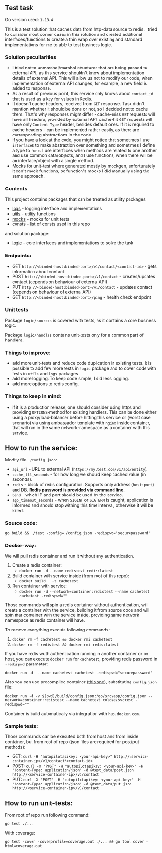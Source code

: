 ## Test task

Go version used: `1.13.4`

This is a test solution that caches data from http-data source to redis.
I tried to consider most corner cases in this solution and created additional interfaces/functions to create a thin wrap
over existing and standard implementations for me to able to test business logic.

### Solution peculiarities
* I tried not to unmarshal/marshal structures that are being passed to external API, as this service shouldn't know about
implementation details of external API. This will allow us not to modify our code, when implementation of external API changes,
for example, a new field is added to response.
* As a result of previous point, this service only knows about `contact_id` that is used as a key for values in Redis.
* It doesn't cache headers, received from `GET` response. Task didn't mention whether it should be 
done or not, so I decided not to cache them. That's why responses might differ - cache-miss `GET` requests will have all
headers, provided by external API, cache-hit `GET` requests will have only `Content-Type` header, besides default ones.
If it is required to cache headers - can be implemented rather easily, as there are corresponding abstractions in the code.
* If you have a look at the code, you might notice that sometimes I use `interface`s to make abstraction over something and sometimes I define a type to `func`. I use interfaces when methods are related to one another and use common data/objects, and I use functions, when there will be an interface/object with a single method.
* Mocks for unit-test where generated mostly by mockgen, unfortunately it can't mock functions, so function's mocks I did manually using the same approach.

### Contents
This project contains packages that can be treated as utility packages:
* [logs](logs/README.md) - logging interface and implementations
* [utils](utils/README.md) - utility functions
* [mocks](mocks/README.md) - mocks for unit tests
* consts - list of consts used in this repo

and solution package:
* [logic](logic/README.md) - core interfaces and implementations to solve the task

### Endpoints:
* GET `http://<binded-host:binded-port>/v1/contact/<contact-id>` - gets information about contact
* POST `http://<binded-host:binded-port>/v1/contact` - creates/updates contact (depends on behaviour of external API)
* PUT `http://<binded-host:binded-port>/v1/contact` - updates contact (depends on behaviour of external API)
* GET `http://<binded-host:binded-port>/ping` - health check endpoint

### Unit tests
Package `logic/sources` is covered with tests, as it contains a core business logic.

Package `logic/handles` contains unit-tests only for a common part of handlers.

### Things to improve:
* add more unit-tests and reduce code duplication in existing tests. It is possible to add few more tests in `logic` package
and to cover code with tests in `utils` and `logs` packages.
* add more logging. To keep code simple, I did less logging.
* add more options to redis config.

### Things to keep in mind:
* if it is a production release, one should consider using https and providing `OPTIONS`-method for existing handlers.
 This can be done either using a proxy/load-balancer before hitting this service or (worst case scenario) via using
 ambassador template with `nginx` inside container, that will run in the same network-namespace as a container with this service.


## How to run the service:
Modify file `./config.json`:
* `api_url` - URL to external API (`https://my.test.com/v1/api/entity`).
* `cache_ttl_seconds` - for how long we should keep cached value (in seconds).
* `redis` - block of redis configuration. Supports only address (`host:port`) and DB. **Redis password is provided via
command line**.
* `bind` - which IP and port should be used by the service.
* `app_timeout_seconds` - when `SIGINT` or `SIGTERM` is caught, application is informed and should stop withing this
time interval, otherwise it will be killed.

### Source code:
`go build && ./test -config=./config.json -redispwd='securepassword'`
### Docker-way:
We will pull redis container and run it without any authentication.
1. Create a redis container:
    * `docker run -d --name redistest redis:latest`
2. Build container with service inside (from root of this repo):
    * `docker build . -t cachetest`
3. Run container with service:
    * `docker run -d --network=container:redistest --name cachetest cachetest -redispwd=""`

Those commands will spin a redis container without authentication, will create a container with the service,
building it from source code and will spin that container with the service inside, providing same network namespace as
redis container will have.

To remove everything execute following commands:
1. `docker rm -f cachetest && docker rmi cachetest`
2. `docker rm -f redistest && docker rmi redis:latest`

If you have redis wuth authentication running in another container or on host, you can execute `docker run` for `cachetest`,
providing redis password in `-redispwd` parameter:

`docker run -d  --name cachetest cachetest -redispwd="securepassword"`

Also you can use precompiled container ([this one](https://hub.docker.com/repository/docker/coldze/svctest)), substituting `config.json` file:

`docker run -d -v $(pwd)/build/config.json:/go/src/app/config.json --network=container:redistest --name cachetest coldze/svctest -redispwd=""`

Container is build automatically via integration with `hub.docker.com`.

### Sample tests:
Those commands can be executed both from host and from inside container, but from root of repo (json files are required for post/put methods):
* GET: `curl -H "autopilotapikey: <your-api-key>" http://<service-container-ip>/v1/contact/<contact-id>`
* POST: `curl -X "POST" -H "autopilotapikey: <your-api-key>" -H "Content-Type: application/json" -d @test_data/post.json http://<service-container-ip>/v1/contact`
* PUT: `curl -X "POST" -H "autopilotapikey: <your-api-key>" -H "Content-Type: application/json" -d @test_data/put.json http://<service-container-ip>/v1/contact`

## How to run unit-tests:
From root of repo run following command:

`go test ./...`

With coverage:

`go test -cover -coverprofile=coverage.out ./... && go tool cover -html=coverage.out`
